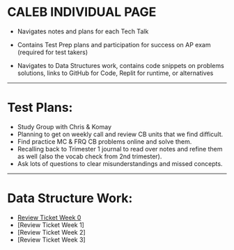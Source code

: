 # CALEB INDIVIDUAL PAGE
- Navigates notes and plans for each Tech Talk

- Contains Test Prep plans and participation for success on AP exam (required for test takers)

- Navigates to Data Structures work, contains code snippets on problems solutions, links to GitHub for Code, Replit for runtime, or alternatives
-----------

# Test Plans:
- Study Group with Chris & Komay
- Planning to get on weekly call and review CB units that we find difficult. 
- Find practice MC & FRQ CB problems online and solve them. 
- Recalling back to Trimester 1 journal to read over notes and refine them as well (also the vocab check from 2nd trimester).
- Ask lots of questions to clear misunderstandings and missed concepts.
-----------

# Data Structure Work:
- [Review Ticket Week 0](https://github.com/zenxha/musicgacha/issues/7)
- [Review Ticket Week 1]
- [Review Ticket Week 2]
- [Review Ticket Week 3]
